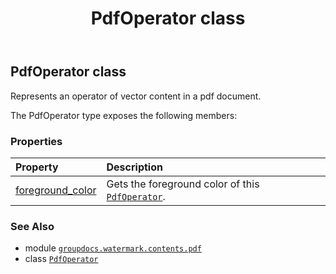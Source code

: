 ﻿---
title: PdfOperator class
second_title: GroupDocs.Watermark for Python via .NET API References
description: 
type: docs
url: /python-net/groupdocs.watermark.contents.pdf/pdfoperator/
is_root: false
weight: 100
---

## PdfOperator class

Represents an operator of vector content in a pdf document.



The PdfOperator type exposes the following members:

### Properties
| Property | Description |
| :- | :- |
| [foreground_color](/watermark/python-net/groupdocs.watermark.contents.pdf/pdfoperator/foreground_color) | Gets the foreground color of this [`PdfOperator`](/watermark/python-net/groupdocs.watermark.contents.pdf/pdfoperator). |



### See Also
* module [`groupdocs.watermark.contents.pdf`](..)
* class [`PdfOperator`](/watermark/python-net/groupdocs.watermark.contents.pdf/pdfoperator)
